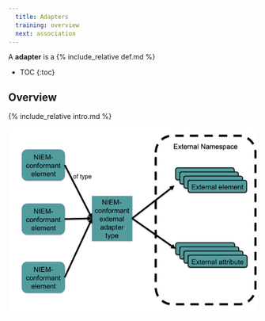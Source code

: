 ```yaml
---
  title: Adapters
  training: overview
  next: association
---
```


A **adapter** is a {% include_relative def.md %}

- TOC
{:toc}

## Overview

{% include_relative intro.md %}

![](images/adapter.png)

